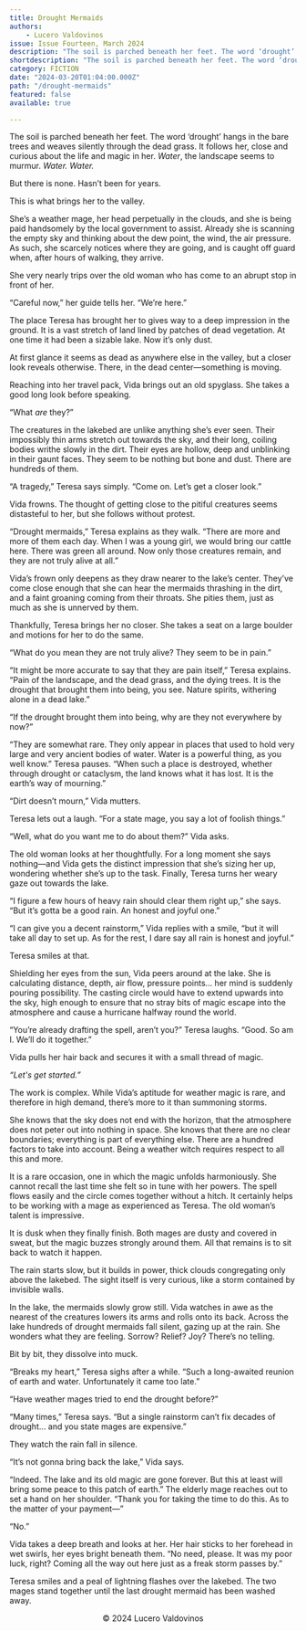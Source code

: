 ```yaml
---
title: Drought Mermaids
authors:
    - Lucero Valdovinos
issue: Issue Fourteen, March 2024
description: "The soil is parched beneath her feet. The word ‘drought’ hangs in the bare trees and weaves silently through the dead grass. It follows her, close and curious about the life and magic in her. <em>Water</em>, the landscape seems to murmur. <em>Water. Water.</em> <p>But there is none. Hasn’t been for years.</p>" 
shortdescription: "The soil is parched beneath her feet. The word ‘drought’ hangs in the bare trees and weaves silently through the dead grass. It follows her, close and curious about the life and magic in her. <em>Water</em>, the landscape seems to murmur. <em>Water. Water.</em> <p>But there is none. Hasn’t been for years.</p>"
category: FICTION
date: "2024-03-20T01:04:00.000Z"
path: "/drought-mermaids"
featured: false
available: true

---
```


The soil is parched beneath her feet. The word ‘drought’ hangs in the bare trees and weaves silently through the dead grass. It follows her, close and curious about the life and magic in her. *Water*, the landscape seems to murmur. *Water. Water.*

But there is none. Hasn’t been for years.

This is what brings her to the valley.

She’s a weather mage, her head perpetually in the clouds, and she is being paid handsomely by the local government to assist. Already she is scanning the empty sky and thinking about the dew point, the wind, the air pressure. As such, she scarcely notices where they are going, and is caught off guard when, after hours of walking, they arrive.

She very nearly trips over the old woman who has come to an abrupt stop in front of her.

“Careful now,” her guide tells her. “We’re here.”

The place Teresa has brought her to gives way to a deep impression in the ground. It is a vast stretch of land lined by patches of dead vegetation. At one time it had been a sizable lake. Now it’s only dust.

At first glance it seems as dead as anywhere else in the valley, but a closer look reveals otherwise. There, in the dead center—something is moving.

Reaching into her travel pack, Vida brings out an old spyglass. She takes a good long look before speaking. 

“What *are* they?”

The creatures in the lakebed are unlike anything she’s ever seen. Their impossibly thin arms stretch out towards the sky, and their long, coiling bodies writhe slowly in the dirt. Their eyes are hollow, deep and unblinking in their gaunt faces. They seem to be nothing but bone and dust. There are hundreds of them.

“A tragedy,” Teresa says simply. “Come on. Let’s get a closer look.”

Vida frowns. The thought of getting close to the pitiful creatures seems distasteful to her, but she follows without protest. 

“Drought mermaids,” Teresa explains as they walk. “There are more and more of them each day. When I was a young girl, we would bring our cattle here. There was green all around. Now only those creatures remain, and they are not truly alive at all.”

Vida’s frown only deepens as they draw nearer to the lake’s center. They’ve come close enough that she can hear the mermaids thrashing in the dirt, and a faint groaning coming from their throats. She pities them, just as much as she is unnerved by them.

Thankfully, Teresa brings her no closer. She takes a seat on a large boulder and motions for her to do the same. 

“What do you mean they are not truly alive? They seem to be in pain.”

“It might be more accurate to say that they are pain itself,” Teresa explains. “Pain of the landscape, and the dead grass, and the dying trees. It is the drought that brought them into being, you see. Nature spirits, withering alone in a dead lake.”

“If the drought brought them into being, why are they not everywhere by now?”

“They are somewhat rare. They only appear in places that used to hold very large and very ancient bodies of water. Water is a powerful thing, as you well know.” Teresa pauses. “When such a place is destroyed, whether through drought or cataclysm, the land knows what it has lost. It is the earth’s way of mourning.”

“Dirt doesn’t mourn,” Vida mutters.

Teresa lets out a laugh. “For a state mage, you say a lot of foolish things.”

“Well, what do you want me to do about them?” Vida asks.

The old woman looks at her thoughtfully. For a long moment she says nothing—and Vida gets the distinct impression that she’s sizing her up, wondering whether she’s up to the task. Finally, Teresa turns her weary gaze out towards the lake.

“I figure a few hours of heavy rain should clear them right up,” she says. “But it’s gotta be a good rain. An honest and joyful one.”

“I can give you a decent rainstorm,” Vida replies with a smile, “but it will take all day to set up. As for the rest, I dare say all rain is honest and joyful.”

Teresa smiles at that. 

Shielding her eyes from the sun, Vida peers around at the lake. She is calculating distance, depth, air flow, pressure points… her mind is suddenly pouring possibility. The casting circle would have to extend upwards into the sky, high enough to ensure that no stray bits of magic escape into the atmosphere and cause a hurricane halfway round the world.

“You’re already drafting the spell, aren’t you?” Teresa laughs. “Good. So am I. We’ll do it together.”

Vida pulls her hair back and secures it with a small thread of magic. 

*“Let's get started.”*

The work is complex. While Vida’s aptitude for weather magic is rare, and therefore in high demand, there’s more to it than summoning storms.

She knows that the sky does not end with the horizon, that the atmosphere does not peter out into nothing in space. She knows that there are no clear boundaries; everything is part of everything else. There are a hundred factors to take into account. Being a weather witch requires respect to all this and more.

It is a rare occasion, one in which the magic unfolds harmoniously. She cannot recall the last time she felt so in tune with her powers. The spell flows easily and the circle comes together without a hitch. It certainly helps to be working with a mage as experienced as Teresa. The old woman’s talent is impressive.

It is dusk when they finally finish. Both mages are dusty and covered in sweat, but the magic buzzes strongly around them. All that remains is to sit back to watch it happen.

The rain starts slow, but it builds in power, thick clouds congregating only above the lakebed. The sight itself is very curious, like a storm contained by invisible walls.

In the lake, the mermaids slowly grow still. Vida watches in awe as the nearest of the creatures lowers its arms and rolls onto its back. Across the lake hundreds of drought mermaids fall silent, gazing up at the rain. She wonders what they are feeling. Sorrow? Relief? Joy? There’s no telling.

Bit by bit, they dissolve into muck.

“Breaks my heart,” Teresa sighs after a while. “Such a long-awaited reunion of earth and water. Unfortunately it came too late.”

“Have weather mages tried to end the drought before?”

“Many times,” Teresa says. “But a single rainstorm can’t fix decades of drought… and you state mages are expensive.”

They watch the rain fall in silence.

“It’s not gonna bring back the lake,” Vida says. 

“Indeed. The lake and its old magic are gone forever. But this at least will bring some peace to this patch of earth.” The elderly mage reaches out to set a hand on her shoulder. “Thank you for taking the time to do this. As to the matter of your payment—”

“No.”

Vida takes a deep breath and looks at her. Her hair sticks to her forehead in wet swirls, her eyes bright beneath them. “No need, please. It was my poor luck, right? Coming all the way out here just as a freak storm passes by.”

Teresa smiles and a peal of lightning flashes over the lakebed. The two mages stand together until the last drought mermaid has been washed away.



<p style="text-align: center;">© 2024 Lucero Valdovinos </p>


